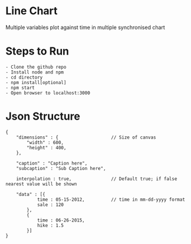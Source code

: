 # Line Chart
Multiple variables plot against time in multiple synchronised chart

# Steps to Run

```
- Clone the github repo
- Install node and npm
- cd directory
- npm install[optional]
- npm start
- Open browser to localhost:3000
```

# Json Structure

```
{
	"dimensions" : {					// Size of canvas
		"width" : 600,		
		"height" : 400,
	},

	"caption" : "Caption here",
	"subcaption" : "Sub Caption here",

	interpolation : true,				// Default true; if false nearest value will be shown

	"data" : [{
			time : 05-15-2012,			// time in mm-dd-yyyy format
			sale : 120
		}, 
		{
			time : 06-26-2015,
			hike : 1.5
		}]			
}
```